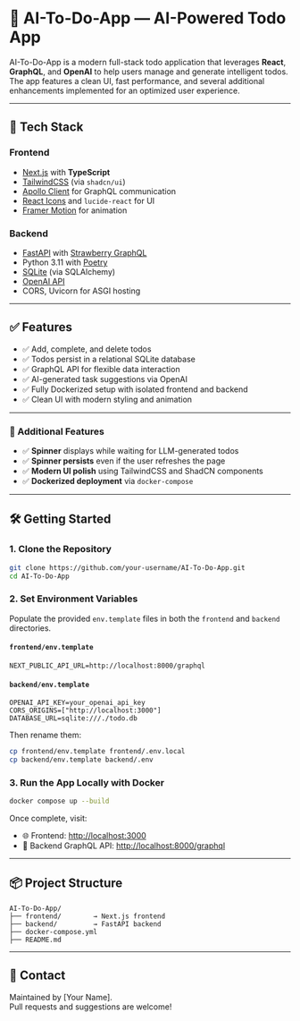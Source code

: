 # 📝 AI-To-Do-App — AI-Powered Todo App

AI-To-Do-App is a modern full-stack todo application that leverages **React**, **GraphQL**, and **OpenAI** to help users manage and generate intelligent todos. The app features a clean UI, fast performance, and several additional enhancements implemented for an optimized user experience.

---

## 🚀 Tech Stack

### **Frontend**
- [Next.js](https://nextjs.org/) with **TypeScript**
- [TailwindCSS](https://tailwindcss.com/) (via `shadcn/ui`)
- [Apollo Client](https://www.apollographql.com/docs/react/) for GraphQL communication
- [React Icons](https://react-icons.github.io/react-icons/) and `lucide-react` for UI
- [Framer Motion](https://www.framer.com/motion/) for animation

### **Backend**
- [FastAPI](https://fastapi.tiangolo.com/) with [Strawberry GraphQL](https://strawberry.rocks/)
- Python 3.11 with [Poetry](https://python-poetry.org/)
- [SQLite](https://www.sqlite.org/index.html) (via SQLAlchemy)
- [OpenAI API](https://platform.openai.com/docs/introduction)
- CORS, Uvicorn for ASGI hosting

---

## ✅ Features

- ✅ Add, complete, and delete todos
- ✅ Todos persist in a relational SQLite database
- ✅ GraphQL API for flexible data interaction
- ✅ AI-generated task suggestions via OpenAI
- ✅ Fully Dockerized setup with isolated frontend and backend
- ✅ Clean UI with modern styling and animation

---

### 🌟 Additional Features

- ✅ **Spinner** displays while waiting for LLM-generated todos
- ✅ **Spinner persists** even if the user refreshes the page
- ✅ **Modern UI polish** using TailwindCSS and ShadCN components
- ✅ **Dockerized deployment** via `docker-compose`

---

## 🛠️ Getting Started

### 1. **Clone the Repository**

```bash
git clone https://github.com/your-username/AI-To-Do-App.git
cd AI-To-Do-App
```

### 2. **Set Environment Variables**

Populate the provided `env.template` files in both the `frontend` and `backend` directories.

#### `frontend/env.template`

```env
NEXT_PUBLIC_API_URL=http://localhost:8000/graphql
```

#### `backend/env.template`

```env
OPENAI_API_KEY=your_openai_api_key
CORS_ORIGINS=["http://localhost:3000"]
DATABASE_URL=sqlite:///./todo.db
```

Then rename them:

```bash
cp frontend/env.template frontend/.env.local
cp backend/env.template backend/.env
```

### 3. **Run the App Locally with Docker**

```bash
docker compose up --build
```

Once complete, visit:

- 🌐 Frontend: [http://localhost:3000](http://localhost:3000)
- 🔌 Backend GraphQL API: [http://localhost:8000/graphql](http://localhost:8000/graphql)

---

## 📦 Project Structure

```
AI-To-Do-App/
├── frontend/        → Next.js frontend
├── backend/         → FastAPI backend
├── docker-compose.yml
├── README.md
```

---

## 💬 Contact

Maintained by [Your Name].  
Pull requests and suggestions are welcome!
